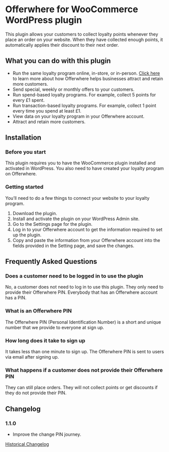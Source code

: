 # Offerwhere for WooCommerce WordPress plugin

This plugin allows your customers to collect loyalty points whenever they place an order on your website. When they have
collected enough points, it automatically applies their discount to their next order.

## What you can do with this plugin

* Run the same loyalty program online, in-store, or
  in-person. [Click here](https://www.offerwhere.com/attract-and-retain-more-customers?feature=loyalty-programs) to
  learn more about how Offerwhere helps businesses attract and retain more customers.
* Send special, weekly or monthly offers to your customers.
* Run spend-based loyalty programs. For example, collect 5 points for every £1 spent.
* Run transaction-based loyalty programs. For example, collect 1 point every time you spend at least £1.
* View data on your loyalty program in your Offerwhere account.
* Attract and retain more customers.

## Installation

### Before you start

This plugin requires you to have the WooCommerce plugin installed and activated in WordPress. You also need to have
created your loyalty program on Offerwhere.

### Getting started

You’ll need to do a few things to connect your website to your loyalty program.

1. Download the plugin.
2. Install and activate the plugin on your WordPress Admin site.
3. Go to the Settings page for the plugin.
4. Log in to your Offerwhere account to get the information required to set up the plugin.
5. Copy and paste the information from your Offerwhere account into the fields provided in the Setting page, and save
   the changes.

## Frequently Asked Questions

### Does a customer need to be logged in to use the plugin

No, a customer does not need to log in to use this plugin. They only need to provide their Offerwhere PIN. Everybody
that has an Offerwhere account has a PIN.

### What is an Offerwhere PIN

The Offerwhere PIN (Personal Identification Number) is a short and unique number that we provide to everyone at sign up.

### How long does it take to sign up

It takes less than one minute to sign up. The Offerwhere PIN is sent to users via email after signing up.

### What happens if a customer does not provide their Offerwhere PIN

They can still place orders. They will not collect points or get discounts if they do not provide their PIN.

## Changelog

### 1.1.0

* Improve the change PIN journey.

[Historical Changelog](https://raw.githubusercontent.com/tosin-ogunrinde/offerwhere-for-woocommerce-wordpress-plugin/master/offerwhere-for-woocommerce/CHANGELOG.txt)
